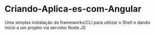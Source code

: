 # Criando-Aplica-es-com-Angular
Uma simples instalação do frameworks/CLI para utilizar o Shell e dando inicio a um projeto via servidor Node.JS
